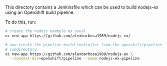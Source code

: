 This directory contains a Jenkinsfile which can be used to build
nodejs-ex using an OpenShift build pipeline.

To do this, run:

```bash
# create the nodejs example as usual
oc new-app https://github.com/alexbarbosa1989/nodejs-ex/

# now create the pipeline build controller from the openshift/pipeline
# subdirectory
oc new-app https://github.com/alexbarbosa1989/nodejs-ex \
  --context-dir=openshift/pipeline --name nodejs-ex-pipeline
```
